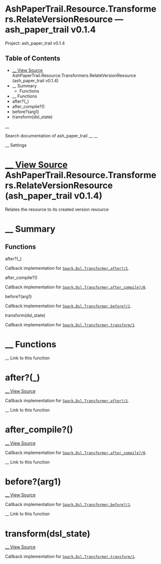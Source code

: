 # AshPaperTrail.Resource.Transformers.RelateVersionResource — ash_paper_trail v0.1.4

Project: ash_paper_trail v0.1.4

## Table of Contents

- [ __ View Source ](external_link) AshPaperTrail.Resource.Transformers.RelateVersionResource (ash_paper_trail v0.1.4)
- __ Summary
  - Functions
- __ Functions
- after?(_)
- after_compile?()
- before?(arg1)
- transform(dsl_state)

__

Search documentation of ash_paper_trail __ __

__ Settings

#  [ __ View Source ](external_link) AshPaperTrail.Resource.Transformers.RelateVersionResource (ash_paper_trail v0.1.4)

Relates the resource to its created version resource

#  __ Summary

##  Functions

after?(_)

Callback implementation for [`Spark.Dsl.Transformer.after?/1`](external_link).

after_compile?()

Callback implementation for [`Spark.Dsl.Transformer.after_compile?/0`](external_link).

before?(arg1)

Callback implementation for [`Spark.Dsl.Transformer.before?/1`](external_link).

transform(dsl_state)

Callback implementation for [`Spark.Dsl.Transformer.transform/1`](external_link).

#  __ Functions

__ Link to this function

# after?(_)

[ __ View Source ](external_link)

Callback implementation for [`Spark.Dsl.Transformer.after?/1`](external_link).

__ Link to this function

# after_compile?()

[ __ View Source ](external_link)

Callback implementation for [`Spark.Dsl.Transformer.after_compile?/0`](external_link).

__ Link to this function

# before?(arg1)

[ __ View Source ](external_link)

Callback implementation for [`Spark.Dsl.Transformer.before?/1`](external_link).

__ Link to this function

# transform(dsl_state)

[ __ View Source ](external_link)

Callback implementation for [`Spark.Dsl.Transformer.transform/1`](external_link).
